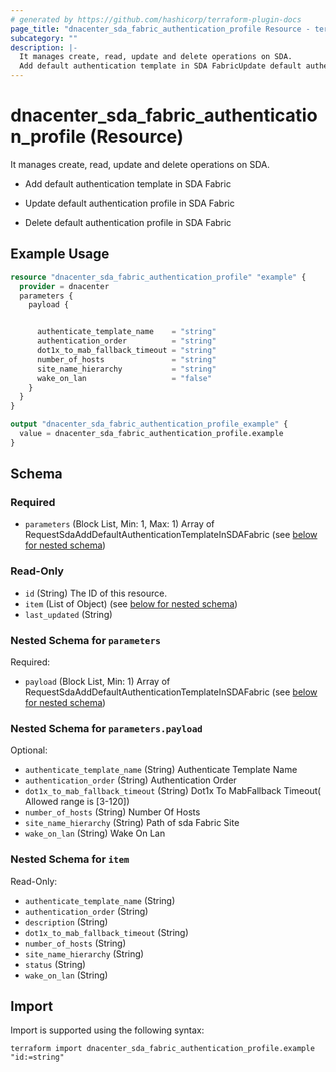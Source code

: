 ```yaml
---
# generated by https://github.com/hashicorp/terraform-plugin-docs
page_title: "dnacenter_sda_fabric_authentication_profile Resource - terraform-provider-dnacenter"
subcategory: ""
description: |-
  It manages create, read, update and delete operations on SDA.
  Add default authentication template in SDA FabricUpdate default authentication profile in SDA FabricDelete default authentication profile in SDA Fabric
---
```


# dnacenter_sda_fabric_authentication_profile (Resource)

It manages create, read, update and delete operations on SDA.

- Add default authentication template in SDA Fabric

- Update default authentication profile in SDA Fabric

- Delete default authentication profile in SDA Fabric

## Example Usage

```terraform
resource "dnacenter_sda_fabric_authentication_profile" "example" {
  provider = dnacenter
  parameters {
    payload {


      authenticate_template_name    = "string"
      authentication_order          = "string"
      dot1x_to_mab_fallback_timeout = "string"
      number_of_hosts               = "string"
      site_name_hierarchy           = "string"
      wake_on_lan                   = "false"
    }
  }
}

output "dnacenter_sda_fabric_authentication_profile_example" {
  value = dnacenter_sda_fabric_authentication_profile.example
}
```

<!-- schema generated by tfplugindocs -->
## Schema

### Required

- `parameters` (Block List, Min: 1, Max: 1) Array of RequestSdaAddDefaultAuthenticationTemplateInSDAFabric (see [below for nested schema](#nestedblock--parameters))

### Read-Only

- `id` (String) The ID of this resource.
- `item` (List of Object) (see [below for nested schema](#nestedatt--item))
- `last_updated` (String)

<a id="nestedblock--parameters"></a>
### Nested Schema for `parameters`

Required:

- `payload` (Block List, Min: 1) Array of RequestSdaAddDefaultAuthenticationTemplateInSDAFabric (see [below for nested schema](#nestedblock--parameters--payload))

<a id="nestedblock--parameters--payload"></a>
### Nested Schema for `parameters.payload`

Optional:

- `authenticate_template_name` (String) Authenticate Template Name
- `authentication_order` (String) Authentication Order
- `dot1x_to_mab_fallback_timeout` (String) Dot1x To MabFallback Timeout( Allowed range is [3-120])
- `number_of_hosts` (String) Number Of Hosts
- `site_name_hierarchy` (String) Path of sda Fabric Site
- `wake_on_lan` (String) Wake On Lan



<a id="nestedatt--item"></a>
### Nested Schema for `item`

Read-Only:

- `authenticate_template_name` (String)
- `authentication_order` (String)
- `description` (String)
- `dot1x_to_mab_fallback_timeout` (String)
- `number_of_hosts` (String)
- `site_name_hierarchy` (String)
- `status` (String)
- `wake_on_lan` (String)

## Import

Import is supported using the following syntax:

```shell
terraform import dnacenter_sda_fabric_authentication_profile.example "id:=string"
```
